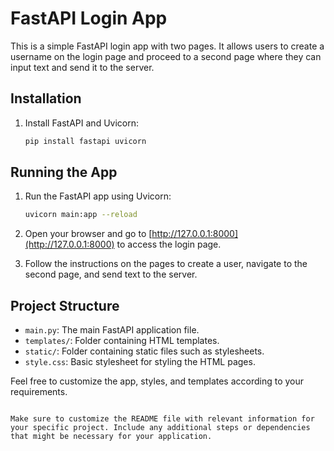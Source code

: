 # FastAPI Login App

This is a simple FastAPI login app with two pages. It allows users to create a username on the login page and proceed to a second page where they can input text and send it to the server.

## Installation

1. Install FastAPI and Uvicorn:

   ```bash
   pip install fastapi uvicorn
   ```

## Running the App

1. Run the FastAPI app using Uvicorn:

   ```bash
   uvicorn main:app --reload
   ```

2. Open your browser and go to [http://127.0.0.1:8000](http://127.0.0.1:8000) to access the login page.

3. Follow the instructions on the pages to create a user, navigate to the second page, and send text to the server.

## Project Structure

- `main.py`: The main FastAPI application file.
- `templates/`: Folder containing HTML templates.
- `static/`: Folder containing static files such as stylesheets.
- `style.css`: Basic stylesheet for styling the HTML pages.

Feel free to customize the app, styles, and templates according to your requirements.

```

Make sure to customize the README file with relevant information for your specific project. Include any additional steps or dependencies that might be necessary for your application.